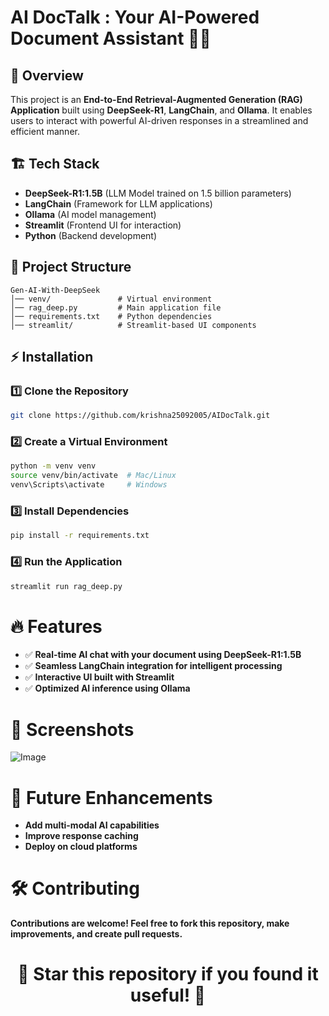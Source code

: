 # AI DocTalk : Your AI-Powered Document Assistant 📁🚀

## 🚀 Overview
This project is an **End-to-End Retrieval-Augmented Generation (RAG) Application** built using **DeepSeek-R1**, **LangChain**, and **Ollama**. It enables users to interact with powerful AI-driven responses in a streamlined and efficient manner.

## 🏗️ Tech Stack
- **DeepSeek-R1:1.5B** (LLM Model trained on 1.5 billion parameters)
- **LangChain** (Framework for LLM applications)
- **Ollama** (AI model management)
- **Streamlit** (Frontend UI for interaction)
- **Python** (Backend development)

## 📁 Project Structure
```
Gen-AI-With-DeepSeek
│── venv/               # Virtual environment
│── rag_deep.py         # Main application file
│── requirements.txt    # Python dependencies
│── streamlit/          # Streamlit-based UI components
```
## ⚡ Installation
### 1️⃣ Clone the Repository
```sh
git clone https://github.com/krishna25092005/AIDocTalk.git
```
### 2️⃣ Create a Virtual Environment
```sh
python -m venv venv
source venv/bin/activate  # Mac/Linux
venv\Scripts\activate     # Windows
```
### 3️⃣ Install Dependencies
```sh
pip install -r requirements.txt
```
### 4️⃣ Run the Application
```sh
streamlit run rag_deep.py
```
# 🔥 Features
- ✅ **Real-time AI chat with your document using DeepSeek-R1:1.5B**
- ✅ **Seamless LangChain integration for intelligent processing**
- ✅ **Interactive UI built with Streamlit**
- ✅ **Optimized AI inference using Ollama**
# 📸 Screenshots
![Image](https://github.com/user-attachments/assets/b4932d00-f9ba-45cf-ab92-4bc58ce7fe84)

# 📌 Future Enhancements
- **Add multi-modal AI capabilities**
- **Improve response caching**
- **Deploy on cloud platforms**
# 🛠️ Contributing
**Contributions are welcome! Feel free to fork this repository, make improvements, and create pull requests.**
<h1 align="center">🌟 Star this repository if you found it useful! 🌟</h1>
